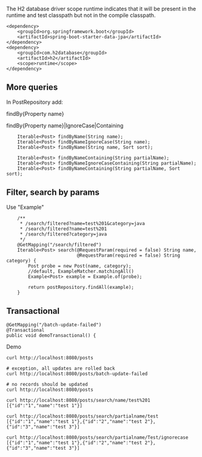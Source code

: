 The H2 database driver scope runtime indicates that it will be present in the runtime and test classpath but not in the compile classpath.

    <dependency>
        <groupId>org.springframework.boot</groupId>
        <artifactId>spring-boot-starter-data-jpa</artifactId>
    </dependency>
    <dependency>
        <groupId>com.h2database</groupId>
        <artifactId>h2</artifactId>
        <scope>runtime</scope>
    </dependency>

## More queries 
In PostRepository add:

findBy{Property name}

findBy{Property name}|IgnoreCase|Containing

        Iterable<Post> findByName(String name);
        Iterable<Post> findByNameIgnoreCase(String name);
        Iterable<Post> findByName(String name, Sort sort);
    
        Iterable<Post> findByNameContaining(String partialName);
        Iterable<Post> findByNameIgnoreCaseContaining(String partialName);
        Iterable<Post> findByNameContaining(String partialName, Sort sort);

## Filter, search by params
Use "Example"

        /**
         * /search/filtered?name=test%201&category=java
         * /search/filtered?name=test%201
         * /search/filtered?category=java
         */
        @GetMapping("/search/filtered")
        Iterable<Post> search(@RequestParam(required = false) String name,
                              @RequestParam(required = false) String category) {
            Post probe = new Post(name, category);
            //default, ExampleMatcher.matchingAll()
            Example<Post> example = Example.of(probe);
    
            return postRepository.findAll(example);
        }
        
## Transactional

    @GetMapping("/batch-update-failed")
    @Transactional
    public void demoTransactional() {
    
Demo

    curl http://localhost:8080/posts
    
    # exception, all updates are rolled back
    curl http://localhost:8080/posts/batch-update-failed
    
    # no records should be updated
    curl http://localhost:8080/posts
    
    curl http://localhost:8080/posts/search/name/test%201
    [{"id":"1","name":"test 1"}]
    
    curl http://localhost:8080/posts/search/partialname/test
    [{"id":"1","name":"test 1"},{"id":"2","name":"test 2"},{"id":"3","name":"test 3"}]
    
    curl http://localhost:8080/posts/search/partialname/Test/ignorecase
    [{"id":"1","name":"test 1"},{"id":"2","name":"test 2"},{"id":"3","name":"test 3"}]



     